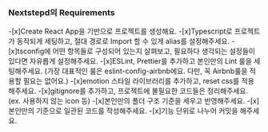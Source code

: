 ### Nextstepd의 Requirements

-[x]Create React App을 기반으로 프로젝트를 생성해요.
-[x]Typescript로 프로젝트가 동작되게 세팅하고, 절대 경로로 Import 할 수 있게 alias를 설정해주세요.
-[x]tsconfig에 어떤 항목들로 구성되어 있는지 살펴보고, 필요하다 생각되는 설정들이 있다면 자유롭게 설정해주세요.
-[x]ESLint, Prettier를 추가하고 본인만의 Lint 룰을 세팅해주세요. (가장 대표적인 룰은 eslint-config-airbnb에요. 다만, 꼭 Airbnb룰을 적용할 필요는 없어요.)
-[x]emotion 스타일 라이브러리를 추가하고, reset css를 적용해주세요.
-[x]gitignore를 추가하고, 프로젝트에 불필요한 코드들은 정리해주세요. (ex. 사용하지 않는 icon 등) 
-[x]본인만의 폴더 구조 기준을 세우고 반영해주세요.
-[x]본인만의 기준으로 일관된 코드를 작성해주세요.
-[x]기능 단위로 나누어 커밋을 해주세요.

